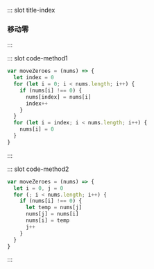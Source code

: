 ::: slot title-index
### 移动零
:::

::: slot code-method1
```js
var moveZeroes = (nums) => {
  let index = 0
  for (let i = 0; i < nums.length; i++) {
    if (nums[i] !== 0) {
      nums[index] = nums[i]
      index++
    }
  }
  for (let i = index; i < nums.length; i++) {
    nums[i] = 0
  }
}
```
:::

::: slot code-method2
```js
var moveZeroes = (nums) => {
  let i = 0, j = 0
  for (; i < nums.length; i++) {
    if (nums[i] !== 0) {
      let temp = nums[j]
      nums[j] = nums[i]
      nums[i] = temp
      j++
    }
  }
}
```
:::

<algorithm-tree/>